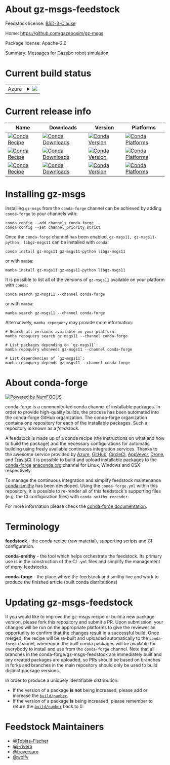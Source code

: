About gz-msgs-feedstock
=======================

Feedstock license: [BSD-3-Clause](https://github.com/conda-forge/gz-msgs-feedstock/blob/main/LICENSE.txt)

Home: https://github.com/gazebosim/gz-msgs

Package license: Apache-2.0

Summary: Messages for Gazebo robot simulation.

Current build status
====================


<table>
    
  <tr>
    <td>Azure</td>
    <td>
      <details>
        <summary>
          <a href="https://dev.azure.com/conda-forge/feedstock-builds/_build/latest?definitionId=17574&branchName=main">
            <img src="https://dev.azure.com/conda-forge/feedstock-builds/_apis/build/status/gz-msgs-feedstock?branchName=main">
          </a>
        </summary>
        <table>
          <thead><tr><th>Variant</th><th>Status</th></tr></thead>
          <tbody><tr>
              <td>linux_64</td>
              <td>
                <a href="https://dev.azure.com/conda-forge/feedstock-builds/_build/latest?definitionId=17574&branchName=main">
                  <img src="https://dev.azure.com/conda-forge/feedstock-builds/_apis/build/status/gz-msgs-feedstock?branchName=main&jobName=linux&configuration=linux%20linux_64_" alt="variant">
                </a>
              </td>
            </tr><tr>
              <td>linux_aarch64</td>
              <td>
                <a href="https://dev.azure.com/conda-forge/feedstock-builds/_build/latest?definitionId=17574&branchName=main">
                  <img src="https://dev.azure.com/conda-forge/feedstock-builds/_apis/build/status/gz-msgs-feedstock?branchName=main&jobName=linux&configuration=linux%20linux_aarch64_" alt="variant">
                </a>
              </td>
            </tr><tr>
              <td>linux_ppc64le</td>
              <td>
                <a href="https://dev.azure.com/conda-forge/feedstock-builds/_build/latest?definitionId=17574&branchName=main">
                  <img src="https://dev.azure.com/conda-forge/feedstock-builds/_apis/build/status/gz-msgs-feedstock?branchName=main&jobName=linux&configuration=linux%20linux_ppc64le_" alt="variant">
                </a>
              </td>
            </tr><tr>
              <td>osx_64</td>
              <td>
                <a href="https://dev.azure.com/conda-forge/feedstock-builds/_build/latest?definitionId=17574&branchName=main">
                  <img src="https://dev.azure.com/conda-forge/feedstock-builds/_apis/build/status/gz-msgs-feedstock?branchName=main&jobName=osx&configuration=osx%20osx_64_" alt="variant">
                </a>
              </td>
            </tr><tr>
              <td>osx_arm64</td>
              <td>
                <a href="https://dev.azure.com/conda-forge/feedstock-builds/_build/latest?definitionId=17574&branchName=main">
                  <img src="https://dev.azure.com/conda-forge/feedstock-builds/_apis/build/status/gz-msgs-feedstock?branchName=main&jobName=osx&configuration=osx%20osx_arm64_" alt="variant">
                </a>
              </td>
            </tr><tr>
              <td>win_64</td>
              <td>
                <a href="https://dev.azure.com/conda-forge/feedstock-builds/_build/latest?definitionId=17574&branchName=main">
                  <img src="https://dev.azure.com/conda-forge/feedstock-builds/_apis/build/status/gz-msgs-feedstock?branchName=main&jobName=win&configuration=win%20win_64_" alt="variant">
                </a>
              </td>
            </tr>
          </tbody>
        </table>
      </details>
    </td>
  </tr>
</table>

Current release info
====================

| Name | Downloads | Version | Platforms |
| --- | --- | --- | --- |
| [![Conda Recipe](https://img.shields.io/badge/recipe-gz--msgs11-green.svg)](https://anaconda.org/conda-forge/gz-msgs11) | [![Conda Downloads](https://img.shields.io/conda/dn/conda-forge/gz-msgs11.svg)](https://anaconda.org/conda-forge/gz-msgs11) | [![Conda Version](https://img.shields.io/conda/vn/conda-forge/gz-msgs11.svg)](https://anaconda.org/conda-forge/gz-msgs11) | [![Conda Platforms](https://img.shields.io/conda/pn/conda-forge/gz-msgs11.svg)](https://anaconda.org/conda-forge/gz-msgs11) |
| [![Conda Recipe](https://img.shields.io/badge/recipe-gz--msgs11--python-green.svg)](https://anaconda.org/conda-forge/gz-msgs11-python) | [![Conda Downloads](https://img.shields.io/conda/dn/conda-forge/gz-msgs11-python.svg)](https://anaconda.org/conda-forge/gz-msgs11-python) | [![Conda Version](https://img.shields.io/conda/vn/conda-forge/gz-msgs11-python.svg)](https://anaconda.org/conda-forge/gz-msgs11-python) | [![Conda Platforms](https://img.shields.io/conda/pn/conda-forge/gz-msgs11-python.svg)](https://anaconda.org/conda-forge/gz-msgs11-python) |
| [![Conda Recipe](https://img.shields.io/badge/recipe-libgz--msgs11-green.svg)](https://anaconda.org/conda-forge/libgz-msgs11) | [![Conda Downloads](https://img.shields.io/conda/dn/conda-forge/libgz-msgs11.svg)](https://anaconda.org/conda-forge/libgz-msgs11) | [![Conda Version](https://img.shields.io/conda/vn/conda-forge/libgz-msgs11.svg)](https://anaconda.org/conda-forge/libgz-msgs11) | [![Conda Platforms](https://img.shields.io/conda/pn/conda-forge/libgz-msgs11.svg)](https://anaconda.org/conda-forge/libgz-msgs11) |

Installing gz-msgs
==================

Installing `gz-msgs` from the `conda-forge` channel can be achieved by adding `conda-forge` to your channels with:

```
conda config --add channels conda-forge
conda config --set channel_priority strict
```

Once the `conda-forge` channel has been enabled, `gz-msgs11, gz-msgs11-python, libgz-msgs11` can be installed with `conda`:

```
conda install gz-msgs11 gz-msgs11-python libgz-msgs11
```

or with `mamba`:

```
mamba install gz-msgs11 gz-msgs11-python libgz-msgs11
```

It is possible to list all of the versions of `gz-msgs11` available on your platform with `conda`:

```
conda search gz-msgs11 --channel conda-forge
```

or with `mamba`:

```
mamba search gz-msgs11 --channel conda-forge
```

Alternatively, `mamba repoquery` may provide more information:

```
# Search all versions available on your platform:
mamba repoquery search gz-msgs11 --channel conda-forge

# List packages depending on `gz-msgs11`:
mamba repoquery whoneeds gz-msgs11 --channel conda-forge

# List dependencies of `gz-msgs11`:
mamba repoquery depends gz-msgs11 --channel conda-forge
```


About conda-forge
=================

[![Powered by
NumFOCUS](https://img.shields.io/badge/powered%20by-NumFOCUS-orange.svg?style=flat&colorA=E1523D&colorB=007D8A)](https://numfocus.org)

conda-forge is a community-led conda channel of installable packages.
In order to provide high-quality builds, the process has been automated into the
conda-forge GitHub organization. The conda-forge organization contains one repository
for each of the installable packages. Such a repository is known as a *feedstock*.

A feedstock is made up of a conda recipe (the instructions on what and how to build
the package) and the necessary configurations for automatic building using freely
available continuous integration services. Thanks to the awesome service provided by
[Azure](https://azure.microsoft.com/en-us/services/devops/), [GitHub](https://github.com/),
[CircleCI](https://circleci.com/), [AppVeyor](https://www.appveyor.com/),
[Drone](https://cloud.drone.io/welcome), and [TravisCI](https://travis-ci.com/)
it is possible to build and upload installable packages to the
[conda-forge](https://anaconda.org/conda-forge) [anaconda.org](https://anaconda.org/)
channel for Linux, Windows and OSX respectively.

To manage the continuous integration and simplify feedstock maintenance
[conda-smithy](https://github.com/conda-forge/conda-smithy) has been developed.
Using the ``conda-forge.yml`` within this repository, it is possible to re-render all of
this feedstock's supporting files (e.g. the CI configuration files) with ``conda smithy rerender``.

For more information please check the [conda-forge documentation](https://conda-forge.org/docs/).

Terminology
===========

**feedstock** - the conda recipe (raw material), supporting scripts and CI configuration.

**conda-smithy** - the tool which helps orchestrate the feedstock.
                   Its primary use is in the construction of the CI ``.yml`` files
                   and simplify the management of *many* feedstocks.

**conda-forge** - the place where the feedstock and smithy live and work to
                  produce the finished article (built conda distributions)


Updating gz-msgs-feedstock
==========================

If you would like to improve the gz-msgs recipe or build a new
package version, please fork this repository and submit a PR. Upon submission,
your changes will be run on the appropriate platforms to give the reviewer an
opportunity to confirm that the changes result in a successful build. Once
merged, the recipe will be re-built and uploaded automatically to the
`conda-forge` channel, whereupon the built conda packages will be available for
everybody to install and use from the `conda-forge` channel.
Note that all branches in the conda-forge/gz-msgs-feedstock are
immediately built and any created packages are uploaded, so PRs should be based
on branches in forks and branches in the main repository should only be used to
build distinct package versions.

In order to produce a uniquely identifiable distribution:
 * If the version of a package **is not** being increased, please add or increase
   the [``build/number``](https://docs.conda.io/projects/conda-build/en/latest/resources/define-metadata.html#build-number-and-string).
 * If the version of a package **is** being increased, please remember to return
   the [``build/number``](https://docs.conda.io/projects/conda-build/en/latest/resources/define-metadata.html#build-number-and-string)
   back to 0.

Feedstock Maintainers
=====================

* [@Tobias-Fischer](https://github.com/Tobias-Fischer/)
* [@j-rivero](https://github.com/j-rivero/)
* [@traversaro](https://github.com/traversaro/)
* [@wolfv](https://github.com/wolfv/)

